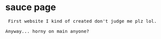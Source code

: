# sauce page
<pre> First website I kind of created don't judge me plz lol.

Anyway... horny on main anyone?
</pre>
